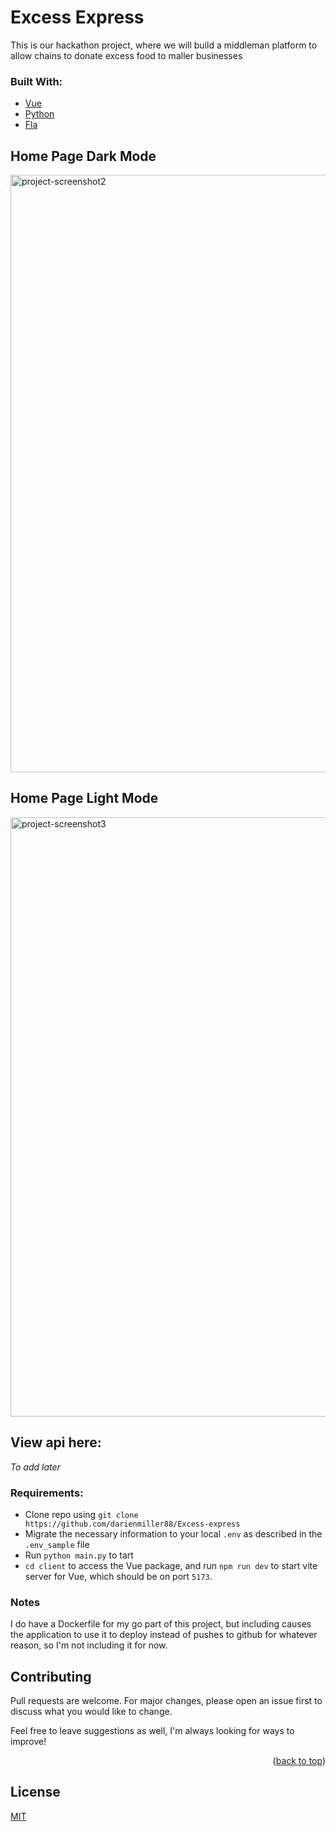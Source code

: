 # Excess Express

This is our hackathon project, where we will build a middleman platform to allow chains to donate excess food to maller businesses

### Built With:
* [Vue](https://vuejs.org/)
* [Python](https://github.com/go-chi/chi)
* [Fla](https://www.mongodb.com/cloud/atlas)

## Home Page Dark Mode
<img width="956" alt="project-screenshot2" src="https://github.com/user-attachments/assets/4dfa7374-5ba7-423b-96ee-f863f3ffa668">

## Home Page Light Mode
<img width="959" alt="project-screenshot3" src="https://github.com/user-attachments/assets/43ded8ed-78e6-44e3-9a13-9a192209423d">

## View api here:
*To add later*

### Requirements:

* Clone repo using `git clone https://github.com/darienmiller88/Excess-express`
* Migrate the necessary information to your local `.env` as described in the `.env_sample` file
* Run `python main.py` to tart
* `cd client` to access the Vue package, and run `npm run dev` to start vite server for Vue, which should be on port `5173`.

### Notes
I do have a Dockerfile for my go part of this project, but including causes the application to use it to deploy instead of pushes to github for whatever reason, so I'm not including it for now.

## Contributing
Pull requests are welcome. For major changes, please open an issue first to discuss what you would like to change.

Feel free to leave suggestions as well, I'm always looking for ways to improve!

<p align="right">(<a href="#top">back to top</a>)</p>

## License
[MIT](https://choosealicense.com/licenses/mit/)